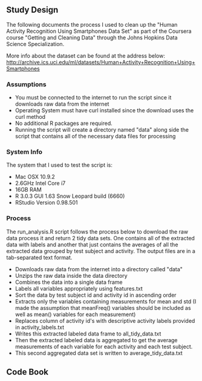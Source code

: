 ## Study Design
The following documents the process I used to clean up the "Human Activity
Recognition Using Smartphones Data Set" as part of the Coursera course "Getting
and Cleaning Data" through the Johns Hopkins Data Science Specialization.

More info about the dataset can be found at the address below:
http://archive.ics.uci.edu/ml/datasets/Human+Activity+Recognition+Using+Smartphones

### Assumptions
* You must be connected to the internet to run the script since it downloads
raw data from the internet
* Operating System must have curl installed since the download uses the curl
method
* No additional R packages are required.
* Running the script will create a directory named "data" along side the script
that contains all of the necessary data files for processing

### System Info
The system that I used to test the script is:
* Mac OSX 10.9.2
* 2.6GHz Intel Core i7
* 16GB RAM
* R 3.0.3 GUI 1.63 Snow Leopard build (6660)
* RStudio Version 0.98.501

### Process
The run_analysis.R script follows the process below to download the raw data
process it and return 2 tidy data sets. One contains all of the extracted data
with labels and another that just contains the averages of all the extracted
data grouped by test subject and activity. The output files are in
a tab-separated text format.

* Downloads raw data from the internet into a directory called "data"
* Unzips the raw data inside the data directory
* Combines the data into a single data frame
* Labels all variables appropriately using features.txt
* Sort the data by test subject id and activity id in ascending order
* Extracts only the variables containing measurements for mean and std
(I made the assumption that meanFreq() variables should be included as well
as mean() variables for each measurement)
* Replaces column of activity id's with descriptive activity labels provided in
activity_labels.txt
* Writes this extracted labeled data frame to all_tidy_data.txt
* Then the extracted labeled data is aggregated to get the average measurements
of each variable for each activity and each test subject.
* This second aggregated data set is written to average_tidy_data.txt

## Code Book
